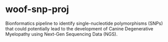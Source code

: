 # woof-snp-proj
Bionformatics pipeline to identify single-nucleotide polymorphisms (SNPs) that could potentially lead to the development of Canine Degenerative Myelopathy using Next-Gen Sequencing Data (NGS).

